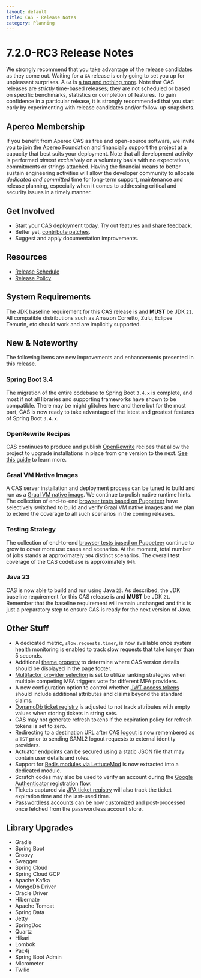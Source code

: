 ```yaml
---
layout: default
title: CAS - Release Notes
category: Planning
---
```


# 7.2.0-RC3 Release Notes

We strongly recommend that you take advantage of the release candidates as they come out. Waiting for a `GA` release is only going to set
you up for unpleasant surprises. A `GA` is [a tag and nothing more](https://apereo.github.io/2017/03/08/the-myth-of-ga-rel/). Note
that CAS releases are *strictly* time-based releases; they are not scheduled or based on specific benchmarks,
statistics or completion of features. To gain confidence in a particular
release, it is strongly recommended that you start early by experimenting with release candidates and/or follow-up snapshots.

## Apereo Membership

If you benefit from Apereo CAS as free and open-source software, we invite you
to [join the Apereo Foundation](https://www.apereo.org/content/apereo-membership)
and financially support the project at a capacity that best suits your deployment. Note that all development activity is performed
*almost exclusively* on a voluntary basis with no expectations, commitments or strings attached. Having the financial means to better
sustain engineering activities will allow the developer community to allocate *dedicated and committed* time for long-term support,
maintenance and release planning, especially when it comes to addressing critical and security issues in a timely manner.

## Get Involved

- Start your CAS deployment today. Try out features and [share feedback](/cas/Mailing-Lists.html).
- Better yet, [contribute patches](/cas/developer/Contributor-Guidelines.html).
- Suggest and apply documentation improvements.

## Resources

- [Release Schedule](https://github.com/apereo/cas/milestones)
- [Release Policy](/cas/developer/Release-Policy.html)

## System Requirements

The JDK baseline requirement for this CAS release is and **MUST** be JDK `21`. All compatible distributions
such as Amazon Corretto, Zulu, Eclipse Temurin, etc should work and are implicitly supported.

## New & Noteworthy

The following items are new improvements and enhancements presented in this release.

### Spring Boot 3.4

The migration of the entire codebase to Spring Boot `3.4.x` is complete, and most if not all libraries and
supporting frameworks have shown to be compatible. There may be might glitches here and there but for the most part,
CAS is now ready to take advantage of the latest and greatest features of Spring Boot `3.4.x`.

### OpenRewrite Recipes

CAS continues to produce and publish [OpenRewrite](https://docs.openrewrite.org/) recipes that allow the project to upgrade installations
in place from one version to the next. [See this guide](../installation/OpenRewrite-Upgrade-Recipes.html) to learn more.

### Graal VM Native Images

A CAS server installation and deployment process can be tuned to build and run
as a [Graal VM native image](../installation/GraalVM-NativeImage-Installation.html). We continue to polish native runtime hints.
The collection of end-to-end [browser tests based on Puppeteer](../../developer/Test-Process.html) have selectively switched
to build and verify Graal VM native images and we plan to extend the coverage to all such scenarios in the coming releases.

### Testing Strategy

The collection of end-to-end [browser tests based on Puppeteer](../../developer/Test-Process.html) continue to grow to cover more use cases
and scenarios. At the moment, total number of jobs stands at approximately `504` distinct scenarios. The overall
test coverage of the CAS codebase is approximately `94%`. 

### Java 23

CAS is now able to build and run using Java `23`. As described, the JDK baseline requirement for this CAS release is and **MUST** be JDK `21`. 
Remember that the baseline requirement will remain unchanged and this is just a preparatory step to ensure CAS is ready for the next version of Java.

## Other Stuff
      
- A dedicated metric, `slow.requests.timer`, is now available once system health monitoring is enabled to track slow requests that take longer than 5 seconds.
- Additional [theme property](../ux/User-Interface-Customization-Themes-Static.html) to determine where CAS version details should be displayed in the page footer.
- [Multifactor provider selection](../mfa/Configuring-Multifactor-Authentication-Triggers.html) is set to utilize ranking strategies when multiple competing MFA triggers vote for different MFA providers.
- A new configuration option to control whether [JWT access tokens](../authentication/OAuth-Authentication.html) should include additional attributes and claims beyond the standard claims.
- [DynamoDb ticket registry](../ticketing/DynamoDb-Ticket-Registry.html) is adjusted to not track attributes with empty values when storing tickets in string sets.
- CAS may not generate refresh tokens if the expiration policy for refresh tokens is set to zero.
- Redirecting to a destination URL after [CAS logout](../installation/Logout-Single-Signout.html) is now remembered as a `TST` prior to sending SAML2 logout requests to external identity providers.
- Actuator endpoints can be secured using a static JSON file that may contain user details and roles.
- Support for [Redis modules via LettuceMod](../ticketing/Redis-Ticket-Registry-RediSearch.html) is now extracted into a dedicated module.
- Scratch codes may also be used to verify an account during the [Google Authenticator](../mfa/GoogleAuthenticator-Authentication.html) registration flow.
- Tickets captured via [JPA ticket registry](../ticketing/JPA-Ticket-Registry.html) will also track the ticket expiration time and the last-used time.
- [Passwordless accounts](../authentication/Passwordless-Authentication.html) can be now customized and post-processed once fetched from the passwordless account store.  

## Library Upgrades
       
- Gradle
- Spring Boot
- Groovy
- Swagger
- Spring Cloud
- Spring Cloud GCP
- Apache Kafka
- MongoDb Driver
- Oracle Driver
- Hibernate
- Apache Tomcat
- Spring Data
- Jetty
- SpringDoc
- Quartz
- Hikari
- Lombok
- Pac4j
- Spring Boot Admin
- Micrometer
- Twilio
